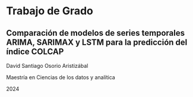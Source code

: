 # Trabajo de Grado
## Comparación de modelos de series temporales ARIMA, SARIMAX y LSTM para la predicción del índice COLCAP

David Santiago Osorio Aristizábal

Maestría en Ciencias de los datos y analítica

2024
